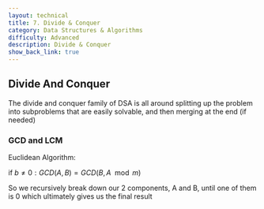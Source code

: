 ```yaml
---
layout: technical
title: 7. Divide & Conquer
category: Data Structures & Algorithms
difficulty: Advanced
description: Divide & Conquer
show_back_link: true
---
```


## Divide And Conquer
The divide and conquer family of DSA is all around splitting up the problem into subproblems that are easily solvable, and then merging at the end (if needed)

### GCD and LCM
Euclidean Algorithm: 

$\text{if } b \neq 0: GCD(A, B) = GCD(B, A \mod m)$

So we recursively break down our 2 components, A and B, until one of them is 0 which ultimately gives us the final result